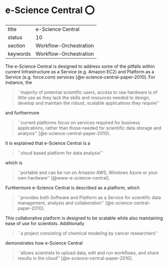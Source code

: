 # e-Science Central :o:

|          |                        |
| -------- | ---------------------- |
| title    | e-Science Central      | 
| status   | 10                     |
| section  | Workflow-Orchestration |
| keywords | Workflow-Orchestration |



The e-Science Central is designed to address some of the pitfalls
within current Infrastructure as a Service (e.g.  Amazon EC2) and
Platform as a Service (e.g. force.com)
services [@e-science-central-paper-2010]. For instance, the


> ``majority of potential scientific users, access to raw hardware is
> of little use as they lack the skills and resources needed to
> design, develop and maintain the robust, scalable applications they
> require''


and furthermore

> ``current platforms focus on services required for business
> applications, rather than those needed for scientific data storage
> and analysis'' [@e-science-central-paper-2010].

It is
explained that e-Science Central is a

> ``cloud based platform for data analysis''

which is

> ``portable and can be run on Amazon AWS, Windows Azure or your own
> hardware'' [@www-e-science-central].

Furthermore e-Science Central is described as a platform, which


> ``provides both Software and Platform as a Service for scientific
> data management, analysis and collaboration''
> [@e-science-central-paper-2010].

This collaborative platform is
designed to be scalable while also maintaining ease of use for
scientists.  Additionally

> ``a project consisting of chemical modeling by cancer researchers''

demonstrates how e-Science Central

> ``allows scientists to upload data, edit and run workflows, and
> share results in the cloud'' [@e-science-central-paper-2010].



